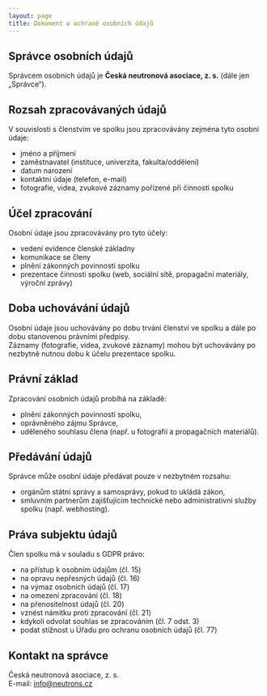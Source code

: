 ```yaml
---
layout: page
title: Dokument o ochraně osobních údajů
---
```

## Správce osobních údajů
Správcem osobních údajů je **Česká neutronová asociace, z. s.** (dále jen „Správce“).

## Rozsah zpracovávaných údajů
V souvislosti s členstvím ve spolku jsou zpracovávány zejména tyto osobní údaje:

- jméno a příjmení  
- zaměstnavatel (instituce, univerzita, fakulta/oddělení)  
- datum narození  
- kontaktní údaje (telefon, e-mail)  
- fotografie, videa, zvukové záznamy pořízené při činnosti spolku  

## Účel zpracování
Osobní údaje jsou zpracovávány pro tyto účely:

- vedení evidence členské základny  
- komunikace se členy  
- plnění zákonných povinností spolku  
- prezentace činnosti spolku (web, sociální sítě, propagační materiály, výroční zprávy)  

## Doba uchovávání údajů
Osobní údaje jsou uchovávány po dobu trvání členství ve spolku a dále po dobu stanovenou právními předpisy.  
Záznamy (fotografie, videa, zvukové záznamy) mohou být uchovávány po nezbytně nutnou dobu k účelu prezentace spolku.

## Právní základ
Zpracování osobních údajů probíhá na základě:

- plnění zákonných povinností spolku,  
- oprávněného zájmu Správce,  
- uděleného souhlasu člena (např. u fotografií a propagačních materiálů).  

## Předávání údajů
Správce může osobní údaje předávat pouze v nezbytném rozsahu:

- orgánům státní správy a samosprávy, pokud to ukládá zákon,  
- smluvním partnerům zajišťujícím technické nebo administrativní služby spolku (např. webhosting).  

## Práva subjektu údajů
Člen spolku má v souladu s GDPR právo:

- na přístup k osobním údajům (čl. 15)  
- na opravu nepřesných údajů (čl. 16)  
- na výmaz osobních údajů (čl. 17)  
- na omezení zpracování (čl. 18)  
- na přenositelnost údajů (čl. 20)  
- vznést námitku proti zpracování (čl. 21)  
- kdykoli odvolat souhlas se zpracováním (čl. 7 odst. 3)  
- podat stížnost u Úřadu pro ochranu osobních údajů (čl. 77)  

## Kontakt na správce
Česká neutronová asociace, z. s.  
E-mail: [info@neutrons.cz](mailto:info@neutrons.cz)  
